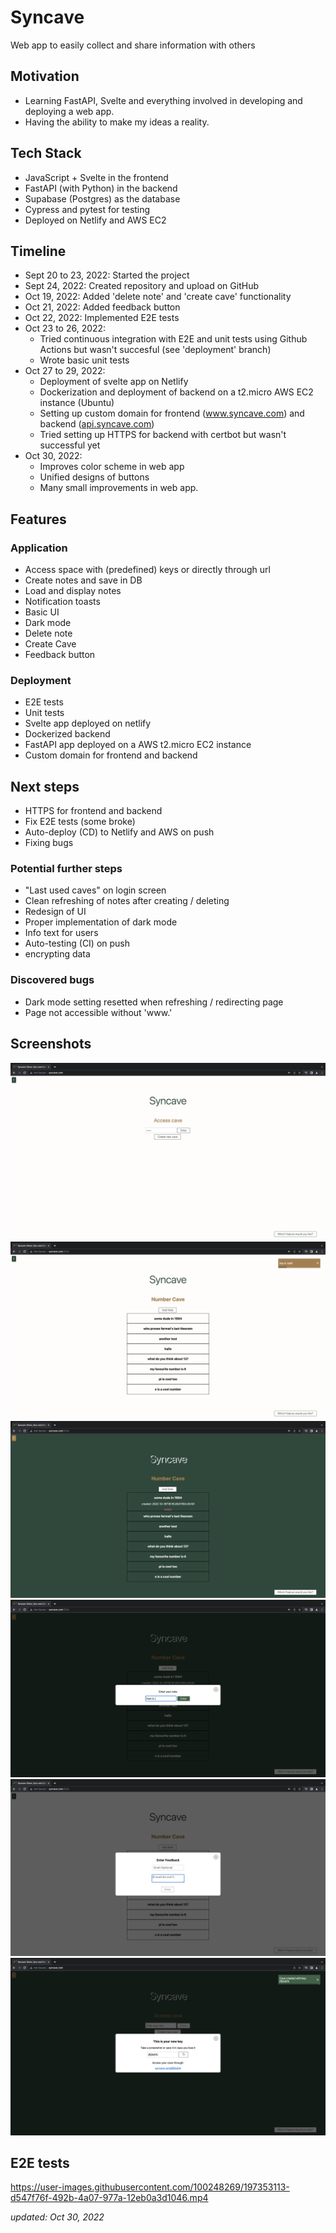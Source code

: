 # Syncave
Web app to easily collect and share information with others

## Motivation
* Learning FastAPI, Svelte and everything involved in developing and deploying a web app. 
* Having the ability to make my ideas a reality.

## Tech Stack
* JavaScript + Svelte in the frontend
* FastAPI (with Python) in the backend
* Supabase (Postgres) as the database
* Cypress and pytest for testing
* Deployed on Netlify and AWS EC2

## Timeline
* Sept 20 to 23, 2022: Started the project
* Sept 24, 2022: Created repository and upload on GitHub
* Oct 19, 2022: Added 'delete note' and 'create cave' functionality
* Oct 21, 2022: Added feedback button
* Oct 22, 2022: Implemented E2E tests
* Oct 23 to 26, 2022: 
  * Tried continuous integration with E2E and unit tests using Github Actions but wasn't succesful (see 'deployment' branch)
  * Wrote basic unit tests
* Oct 27 to 29, 2022:
  * Deployment of svelte app on Netlify
  * Dockerization and deployment of backend on a t2.micro AWS EC2 instance (Ubuntu)
  * Setting up custom domain for frontend (www.syncave.com) and backend ([api.syncave.com](api.syncave.com))
  * Tried setting up HTTPS for backend with certbot but wasn't successful yet
* Oct 30, 2022:
  * Improves color scheme in web app
  * Unified designs of buttons
  * Many small improvements in web app.



## Features
### Application
* Access space with (predefined) keys or directly through url
* Create notes and save in DB
* Load and display notes
* Notification toasts
* Basic UI
* Dark mode
* Delete note
* Create Cave
* Feedback button
### Deployment
* E2E tests
* Unit tests
* Svelte app deployed on netlify
* Dockerized backend
* FastAPI app deployed on a AWS t2.micro EC2 instance
* Custom domain for frontend and backend

## Next steps
* HTTPS for frontend and backend
* Fix E2E tests (some broke)
* Auto-deploy (CD) to Netlify and AWS on push
* Fixing bugs
### Potential further steps
* "Last used caves" on login screen
* Clean refreshing of notes after creating / deleting
* Redesign of UI
* Proper implementation of dark mode
* Info text for users
* Auto-testing (CI) on push
* encrypting data


### Discovered bugs
* Dark mode setting resetted when refreshing / redirecting page
* Page not accessible without 'www.'

## Screenshots
![](/docs/img/ss1.png)
![](/docs/img/ss2.png)
![](/docs/img/ss3.png)
![](/docs/img/ss4.png)
![](/docs/img/ss5.png)
![](/docs/img/ss6.png)


## E2E tests
https://user-images.githubusercontent.com/100248269/197353113-d547f76f-492b-4a07-977a-12eb0a3d1046.mp4



*updated: Oct 30, 2022*
